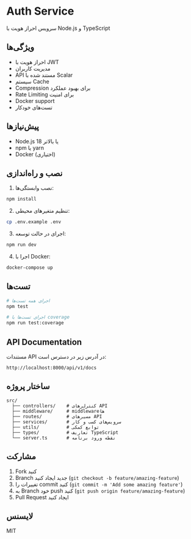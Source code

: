 # Auth Service

سرویس احراز هویت با Node.js و TypeScript

## ویژگی‌ها

- احراز هویت با JWT
- مدیریت کاربران
- API مستند شده با Scalar
- سیستم Cache
- Compression برای بهبود عملکرد
- Rate Limiting برای امنیت
- Docker support
- تست‌های خودکار

## پیش‌نیازها

- Node.js 18 یا بالاتر
- npm یا yarn
- Docker (اختیاری)

## نصب و راه‌اندازی

1. نصب وابستگی‌ها:
```bash
npm install
```

2. تنظیم متغیرهای محیطی:
```bash
cp .env.example .env
```

3. اجرای در حالت توسعه:
```bash
npm run dev
```

4. اجرا با Docker:
```bash
docker-compose up
```

## تست‌ها

```bash
# اجرای همه تست‌ها
npm test

# اجرای تست‌ها با coverage
npm run test:coverage
```

## API Documentation

مستندات API در آدرس زیر در دسترس است:
```
http://localhost:8000/api/v1/docs
```

## ساختار پروژه

```
src/
  ├── controllers/    # کنترلرهای API
  ├── middleware/     # middleware‌ها
  ├── routes/         # مسیرهای API
  ├── services/       # سرویس‌های کسب و کار
  ├── utils/          # توابع کمکی
  ├── types/          # تعاریف TypeScript
  └── server.ts       # نقطه ورود برنامه
```

## مشارکت

1. Fork کنید
2. Branch جدید ایجاد کنید (`git checkout -b feature/amazing-feature`)
3. تغییرات را commit کنید (`git commit -m 'Add some amazing feature'`)
4. به Branch خود push کنید (`git push origin feature/amazing-feature`)
5. Pull Request ایجاد کنید

## لایسنس

MIT 